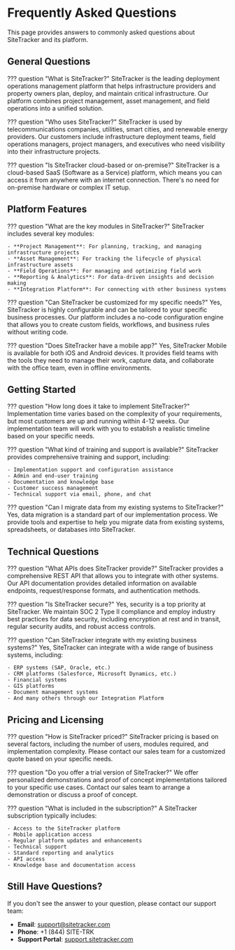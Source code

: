 # Frequently Asked Questions

This page provides answers to commonly asked questions about SiteTracker and its platform.

## General Questions

??? question "What is SiteTracker?"
    SiteTracker is the leading deployment operations management platform that helps infrastructure providers and property owners plan, deploy, and maintain critical infrastructure. Our platform combines project management, asset management, and field operations into a unified solution.

??? question "Who uses SiteTracker?"
    SiteTracker is used by telecommunications companies, utilities, smart cities, and renewable energy providers. Our customers include infrastructure deployment teams, field operations managers, project managers, and executives who need visibility into their infrastructure projects.

??? question "Is SiteTracker cloud-based or on-premise?"
    SiteTracker is a cloud-based SaaS (Software as a Service) platform, which means you can access it from anywhere with an internet connection. There's no need for on-premise hardware or complex IT setup.

## Platform Features

??? question "What are the key modules in SiteTracker?"
    SiteTracker includes several key modules:
    
    - **Project Management**: For planning, tracking, and managing infrastructure projects
    - **Asset Management**: For tracking the lifecycle of physical infrastructure assets
    - **Field Operations**: For managing and optimizing field work
    - **Reporting & Analytics**: For data-driven insights and decision making
    - **Integration Platform**: For connecting with other business systems

??? question "Can SiteTracker be customized for my specific needs?"
    Yes, SiteTracker is highly configurable and can be tailored to your specific business processes. Our platform includes a no-code configuration engine that allows you to create custom fields, workflows, and business rules without writing code.

??? question "Does SiteTracker have a mobile app?"
    Yes, SiteTracker Mobile is available for both iOS and Android devices. It provides field teams with the tools they need to manage their work, capture data, and collaborate with the office team, even in offline environments.

## Getting Started

??? question "How long does it take to implement SiteTracker?"
    Implementation time varies based on the complexity of your requirements, but most customers are up and running within 4-12 weeks. Our implementation team will work with you to establish a realistic timeline based on your specific needs.

??? question "What kind of training and support is available?"
    SiteTracker provides comprehensive training and support, including:
    
    - Implementation support and configuration assistance
    - Admin and end-user training
    - Documentation and knowledge base
    - Customer success management
    - Technical support via email, phone, and chat

??? question "Can I migrate data from my existing systems to SiteTracker?"
    Yes, data migration is a standard part of our implementation process. We provide tools and expertise to help you migrate data from existing systems, spreadsheets, or databases into SiteTracker.

## Technical Questions

??? question "What APIs does SiteTracker provide?"
    SiteTracker provides a comprehensive REST API that allows you to integrate with other systems. Our API documentation provides detailed information on available endpoints, request/response formats, and authentication methods.

??? question "Is SiteTracker secure?"
    Yes, security is a top priority at SiteTracker. We maintain SOC 2 Type II compliance and employ industry best practices for data security, including encryption at rest and in transit, regular security audits, and robust access controls.

??? question "Can SiteTracker integrate with my existing business systems?"
    Yes, SiteTracker can integrate with a wide range of business systems, including:
    
    - ERP systems (SAP, Oracle, etc.)
    - CRM platforms (Salesforce, Microsoft Dynamics, etc.)
    - Financial systems
    - GIS platforms
    - Document management systems
    - And many others through our Integration Platform

## Pricing and Licensing

??? question "How is SiteTracker priced?"
    SiteTracker pricing is based on several factors, including the number of users, modules required, and implementation complexity. Please contact our sales team for a customized quote based on your specific needs.

??? question "Do you offer a trial version of SiteTracker?"
    We offer personalized demonstrations and proof of concept implementations tailored to your specific use cases. Contact our sales team to arrange a demonstration or discuss a proof of concept.

??? question "What is included in the subscription?"
    A SiteTracker subscription typically includes:
    
    - Access to the SiteTracker platform
    - Mobile application access
    - Regular platform updates and enhancements
    - Technical support
    - Standard reporting and analytics
    - API access
    - Knowledge base and documentation access

## Still Have Questions?

If you don't see the answer to your question, please contact our support team:

- **Email**: support@sitetracker.com
- **Phone**: +1 (844) SITE-TRK
- **Support Portal**: [support.sitetracker.com](https://support.sitetracker.com)